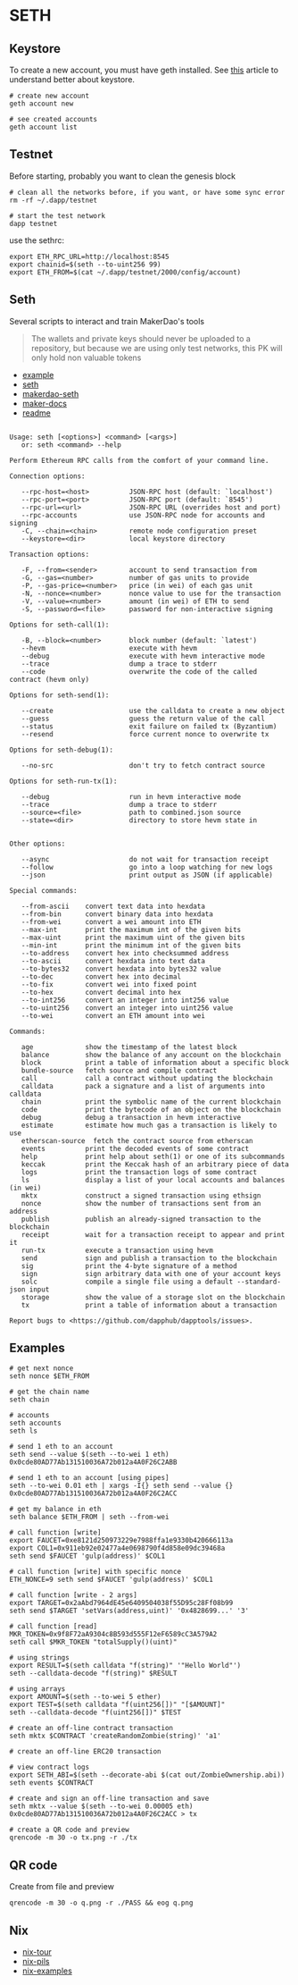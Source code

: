 # SETH


## Keystore

To create a new account, you must have geth installed.
See
[this](https://julien-maffre.medium.com/what-is-an-ethereum-keystore-file-86c8c5917b97)
article to understand better about keystore.

```
# create new account
geth account new

# see created accounts
geth account list

```

## Testnet

Before starting, probably you want to clean the genesis block

```
# clean all the networks before, if you want, or have some sync error
rm -rf ~/.dapp/testnet

# start the test network
dapp testnet
```

use the sethrc:

```
export ETH_RPC_URL=http://localhost:8545
export chainid=$(seth --to-uint256 99)
export ETH_FROM=$(cat ~/.dapp/testnet/2000/config/account)
```

## Seth

Several scripts to interact and train MakerDao's tools


> The wallets and private keys should never be uploaded to a repository,
> but because we are using only test networks, this PK will only hold non
> valuable tokens



* [example](https://github.com/dapphub/dapptools/tree/master/src/seth#example-sethrc-file)
* [seth](https://github.com/dapphub/dapptools/tree/master/src/seth#example-sethrc-file)
* [makerdao-seth](https://github.com/makerdao/developerguides/blob/master/mcd/mcd-seth/mcd-seth.md)
* [maker-docs](https://docs.makerdao.com/clis/seth)
* [readme](https://github.com/dapphub/dapptools/blob/master/src/seth/README.md)

```

Usage: seth [<options>] <command> [<args>]
   or: seth <command> --help

Perform Ethereum RPC calls from the comfort of your command line.

Connection options:

   --rpc-host=<host>          JSON-RPC host (default: `localhost')
   --rpc-port=<port>          JSON-RPC port (default: `8545')
   --rpc-url=<url>            JSON-RPC URL (overrides host and port)
   --rpc-accounts             use JSON-RPC node for accounts and signing
   -C, --chain=<chain>        remote node configuration preset
   --keystore=<dir>           local keystore directory

Transaction options:

   -F, --from=<sender>        account to send transaction from
   -G, --gas=<number>         number of gas units to provide
   -P, --gas-price=<number>   price (in wei) of each gas unit
   -N, --nonce=<number>       nonce value to use for the transaction
   -V, --value=<number>       amount (in wei) of ETH to send
   -S, --password=<file>      password for non-interactive signing

Options for seth-call(1):

   -B, --block=<number>       block number (default: `latest')
   --hevm                     execute with hevm
   --debug                    execute with hevm interactive mode
   --trace                    dump a trace to stderr
   --code                     overwrite the code of the called contract (hevm only)

Options for seth-send(1):

   --create                   use the calldata to create a new object
   --guess                    guess the return value of the call
   --status                   exit failure on failed tx (Byzantium)
   --resend                   force current nonce to overwrite tx

Options for seth-debug(1):

   --no-src                   don't try to fetch contract source

Options for seth-run-tx(1):

   --debug                    run in hevm interactive mode
   --trace                    dump a trace to stderr
   --source=<file>            path to combined.json source
   --state=<dir>              directory to store hevm state in


Other options:

   --async                    do not wait for transaction receipt
   --follow                   go into a loop watching for new logs
   --json                     print output as JSON (if applicable)

Special commands:

   --from-ascii    convert text data into hexdata
   --from-bin      convert binary data into hexdata
   --from-wei      convert a wei amount into ETH
   --max-int       print the maximum int of the given bits
   --max-uint      print the maximum uint of the given bits
   --min-int       print the minimum int of the given bits
   --to-address    convert hex into checksummed address
   --to-ascii      convert hexdata into text data
   --to-bytes32    convert hexdata into bytes32 value
   --to-dec        convert hex into decimal
   --to-fix        convert wei into fixed point
   --to-hex        convert decimal into hex
   --to-int256     convert an integer into int256 value
   --to-uint256    convert an integer into uint256 value
   --to-wei        convert an ETH amount into wei

Commands:

   age             show the timestamp of the latest block
   balance         show the balance of any account on the blockchain
   block           print a table of information about a specific block
   bundle-source   fetch source and compile contract
   call            call a contract without updating the blockchain
   calldata        pack a signature and a list of arguments into calldata
   chain           print the symbolic name of the current blockchain
   code            print the bytecode of an object on the blockchain
   debug           debug a transaction in hevm interactive
   estimate        estimate how much gas a transaction is likely to use
   etherscan-source  fetch the contract source from etherscan
   events          print the decoded events of some contract
   help            print help about seth(1) or one of its subcommands
   keccak          print the Keccak hash of an arbitrary piece of data
   logs            print the transaction logs of some contract
   ls              display a list of your local accounts and balances (in wei)
   mktx            construct a signed transaction using ethsign
   nonce           show the number of transactions sent from an address
   publish         publish an already-signed transaction to the blockchain
   receipt         wait for a transaction receipt to appear and print it
   run-tx          execute a transaction using hevm
   send            sign and publish a transaction to the blockchain
   sig             print the 4-byte signature of a method
   sign            sign arbitrary data with one of your account keys
   solc            compile a single file using a default --standard-json input
   storage         show the value of a storage slot on the blockchain
   tx              print a table of information about a transaction

Report bugs to <https://github.com/dapphub/dapptools/issues>.
```

## Examples


```
# get next nonce
seth nonce $ETH_FROM

# get the chain name
seth chain

# accounts
seth accounts
seth ls

# send 1 eth to an account
seth send --value $(seth --to-wei 1 eth) 0x0cde80AD77Ab131510036A72b012a4A0F26C2ABB

# send 1 eth to an account [using pipes]
seth --to-wei 0.01 eth | xargs -I{} seth send --value {} 0x0cde80AD77Ab131510036A72b012a4A0F26C2ACC

# get my balance in eth
seth balance $ETH_FROM | seth --from-wei

# call function [write]
export FAUCET=0xe8121d250973229e7988ffa1e9330b420666113a
export COL1=0x911eb92e02477a4e0698790f4d858e09dc39468a
seth send $FAUCET 'gulp(address)' $COL1

# call function [write] with specific nonce
ETH_NONCE=9 seth send $FAUCET 'gulp(address)' $COL1

# call function [write - 2 args]
export TARGET=0x2aAbd7964dE45e6409504038f55D95c28Ff08b99
seth send $TARGET 'setVars(address,uint)' '0x4828699...' '3'

# call function [read]
MKR_TOKEN=0x9f8F72aA9304c8B593d555F12eF6589cC3A579A2
seth call $MKR_TOKEN "totalSupply()(uint)"

# using strings
export RESULT=$(seth calldata "f(string)" '"Hello World"')
seth --calldata-decode "f(string)" $RESULT

# using arrays
export AMOUNT=$(seth --to-wei 5 ether)
export TEST=$(seth calldata "f(uint256[])" "[$AMOUNT]"
seth --calldata-decode "f(uint256[])" $TEST

# create an off-line contract transaction
seth mktx $CONTRACT 'createRandomZombie(string)' 'a1'

# create an off-line ERC20 transaction

# view contract logs
export SETH_ABI=$(seth --decorate-abi $(cat out/ZombieOwnership.abi))
seth events $CONTRACT

# create and sign an off-line transaction and save
seth mktx --value $(seth --to-wei 0.00005 eth) 0x0cde80AD77Ab131510036A72b012a4A0F26C2ACC > tx

# create a QR code and preview
qrencode -m 30 -o tx.png -r ./tx

```



## QR code

Create from file and preview

```
qrencode -m 30 -o q.png -r ./PASS && eog q.png
```

## Nix

* [nix-tour](https://nixcloud.io/tour/?id=1)
* [nix-pils](https://nixos.org/guides/nix-pills/pr01.html)
* [nix-examples](https://medium.com/@MrJamesFisher/nix-by-example-a0063a1a4c55)

